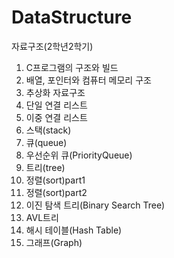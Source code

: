 # DataStructure
자료구조(2학년2학기)

1. C프로그램의 구조와 빌드 
2. 배열, 포인터와 컴퓨터 메모리 구조
3. 추상화 자료구조
4. 단일 연결 리스트
5. 이중 연결 리스트
6. 스택(stack)
7. 큐(queue)
8. 우선순위 큐(PriorityQueue)
9. 트리(tree)
10. 정렬(sort)part1
11. 정렬(sort)part2
12. 이진 탐색 트리(Binary Search Tree)
13. AVL트리
14. 해시 테이블(Hash Table)
15. 그래프(Graph)
